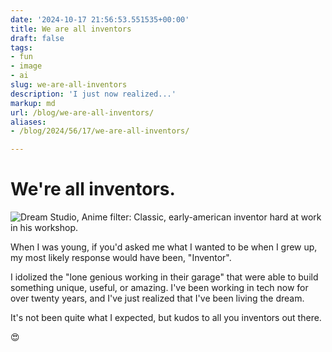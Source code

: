 ```yaml
---
date: '2024-10-17 21:56:53.551535+00:00'
title: We are all inventors
draft: false
tags:
- fun
- image
- ai
slug: we-are-all-inventors
description: 'I just now realized...'
markup: md
url: /blog/we-are-all-inventors/
aliases:
- /blog/2024/56/17/we-are-all-inventors/

---
```


# We're all inventors.

![Dream Studio, Anime filter: Classic, early-american inventor hard at work in his workshop.](https://i.imgur.com/OsPDfOK.png)

When I was young, if you'd asked me what I wanted to be when I grew up, my most likely response would have been, "Inventor".

I idolized the "lone genious working in their garage" that were able to build something unique, useful, or amazing. I've
been working in tech now for over twenty years, and I've just realized that I've been living the dream.

It's not been quite what I expected, but kudos to all you inventors out there.

😍


